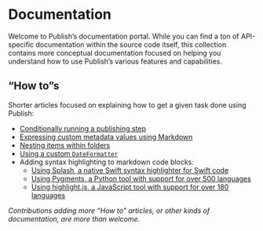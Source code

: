 # Documentation

Welcome to Publish’s documentation portal. While you can find a ton of API-specific documentation within the source code itself, this collection contains more conceptual documentation focused on helping you understand how to use Publish’s various features and capabilities.

## “How to”s

Shorter articles focused on explaining how to get a given task done using Publish:

- [Conditionally running a publishing step](HowTo/conditionally-run-a-step.md)
- [Expressing custom metadata values using Markdown](HowTo/custom-markdown-metadata-values.md)
- [Nesting items within folders](HowTo/nested-items.md)
- [Using a custom `DateFormatter`](HowTo/using-a-custom-date-formatter.md)
- Adding syntax highlighting to markdown code blocks:
    - [Using Splash, a native Swift syntax highlighter for Swift code](HowTo/SyntaxHighlighting/using-splash.md)
    - [Using Pygments, a Python tool with support for over 500 languages](HowTo/SyntaxHighlighting/using-pygments.md)
    - [Using highlight.js, a JavaScript tool with support for over 180 languages](HowTo/SyntaxHighlighting/using-highlight-js.md)

*Contributions adding more “How to” articles, or other kinds of documentation, are more than welcome.*
